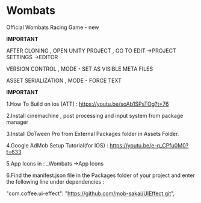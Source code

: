 # Wombats
Official Wombats Racing Game - new

**IMPORTANT** 

AFTER CLONING , OPEN UNITY PROJECT , GO TO EDIT ->PROJECT SETTINGS ->EDITOR

VERSION CONTROL , MODE - SET AS VISIBLE META FILES

ASSET SERIALIZATION , MODE - FORCE TEXT

**IMPORTANT** 

1.How To Build on ios [ATT] : https://youtu.be/soAb1SPsTOg?t=76

2.Install cinemachine , post processing and input system from package manager

3.Install DoTween Pro from External Packages folder in Assets Folder.

4.Google AdMob Setup Tutorial(for IOS) : https://youtu.be/e-q_CPfu0M0?t=633

5.App Icons in : _Wombats ->App Icons

6.Find the manifest.json file in the Packages folder of your project and enter the following line under dependencies : 

"com.coffee.ui-effect": "https://github.com/mob-sakai/UIEffect.git",

